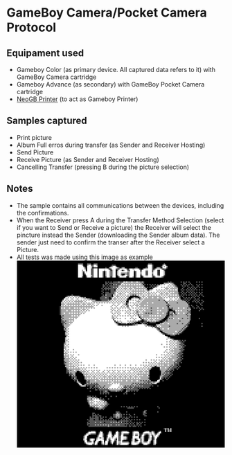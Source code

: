 # GameBoy Camera/Pocket Camera Protocol

## Equipament used
- Gameboy Color (as primary device. All captured data refers to it) with GameBoy Camera cartridge
- Gameboy Advance (as secondary) with GameBoy Pocket Camera cartridge
- [NeoGB Printer](https://github.com/zenaro147/NeoGB-Printer) (to act as Gameboy Printer)

## Samples captured
- Print picture
- Album Full erros during transfer (as Sender and Receiver Hosting)
- Send Picture
- Receive Picture  (as Sender and Receiver Hosting)
- Cancelling Transfer (pressing B during the picture selection)

## Notes
- The sample contains all communications between the devices, including the confirmations.
- When the Receiver press A during the Transfer Method Selection (select if you want to Send or Receive a picture) the Receiver will select the pincture instead the Sender (downloading the Sender album data). The sender just need to confirm the transer after the Receiver select a Picture.
- All tests was made using this image as example ![Image Hello Kitty](00161.png)

